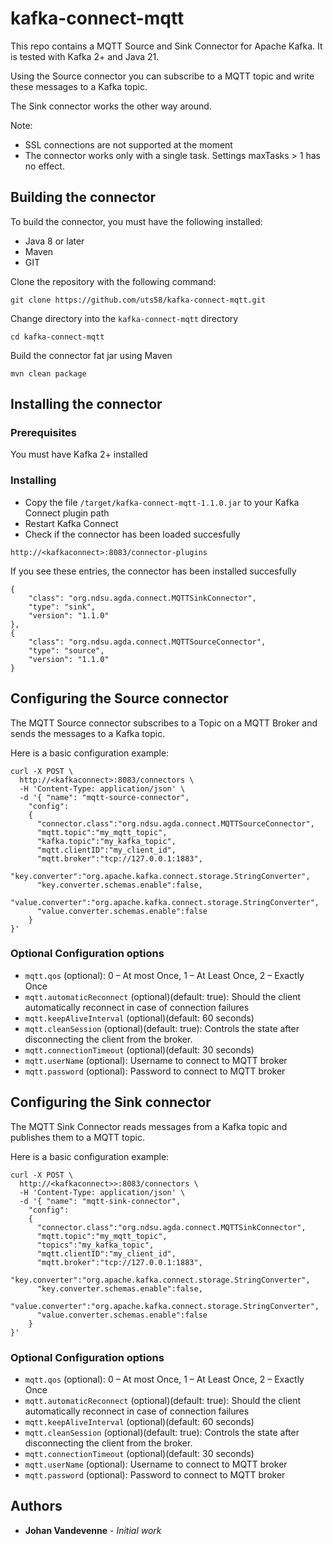 # kafka-connect-mqtt

This repo contains a MQTT Source and Sink Connector for Apache Kafka. It is tested with Kafka 2+ and Java 21.

Using the Source connector you can subscribe to a MQTT topic and write these messages to a Kafka topic.

The Sink connector works the other way around.

Note: 
* SSL connections are not supported at the moment
* The connector works only with a single task. Settings maxTasks > 1 has no effect.

## Building the connector

To build the connector, you must have the following installed:

* Java 8 or later
* Maven
* GIT

Clone the repository with the following command:
```
git clone https://github.com/uts58/kafka-connect-mqtt.git
```
Change directory into the `kafka-connect-mqtt` directory
```
cd kafka-connect-mqtt
```
Build the connector fat jar using Maven
```
mvn clean package
```
## Installing the connector

### Prerequisites

You must have Kafka 2+ installed


### Installing

* Copy the file `/target/kafka-connect-mqtt-1.1.0.jar` to your Kafka Connect plugin path
* Restart Kafka Connect
* Check if the connector has been loaded succesfully

```
http://<kafkaconnect>:8083/connector-plugins
```
If you see these entries, the connector has been installed succesfully

```
{
    "class": "org.ndsu.agda.connect.MQTTSinkConnector",
    "type": "sink",
    "version": "1.1.0"
},
{
    "class": "org.ndsu.agda.connect.MQTTSourceConnector",
    "type": "source",
    "version": "1.1.0"
}
```

## Configuring the Source connector

The MQTT Source connector subscribes to a Topic on a MQTT Broker and sends the messages to a Kafka topic.

Here is a basic configuration example:
```
curl -X POST \
  http://<kafkaconnect>:8083/connectors \
  -H 'Content-Type: application/json' \
  -d '{ "name": "mqtt-source-connector",
    "config":
    {
      "connector.class":"org.ndsu.agda.connect.MQTTSourceConnector",
      "mqtt.topic":"my_mqtt_topic",
      "kafka.topic":"my_kafka_topic",
      "mqtt.clientID":"my_client_id",
      "mqtt.broker":"tcp://127.0.0.1:1883",
      "key.converter":"org.apache.kafka.connect.storage.StringConverter",
      "key.converter.schemas.enable":false,
      "value.converter":"org.apache.kafka.connect.storage.StringConverter",
      "value.converter.schemas.enable":false
    }
}'
```
### Optional Configuration options
* `mqtt.qos` (optional): 0 – At most Once, 1 – At Least Once, 2 – Exactly Once
* `mqtt.automaticReconnect` (optional)(default: true): Should the client automatically reconnect in case of connection failures
* `mqtt.keepAliveInterval` (optional)(default: 60 seconds)
* `mqtt.cleanSession` (optional)(default: true): Controls the state after disconnecting the client from the broker.
* `mqtt.connectionTimeout` (optional)(default: 30 seconds)
* `mqtt.userName` (optional): Username to connect to MQTT broker
* `mqtt.password` (optional): Password to connect to MQTT broker

## Configuring the Sink connector

The MQTT Sink Connector reads messages from a Kafka topic and publishes them to a MQTT topic.

Here is a basic configuration example:
```
curl -X POST \
  http://<kafkaconnect>>:8083/connectors \
  -H 'Content-Type: application/json' \
  -d '{ "name": "mqtt-sink-connector",
    "config":
    {
      "connector.class":"org.ndsu.agda.connect.MQTTSinkConnector",
      "mqtt.topic":"my_mqtt_topic",
      "topics":"my_kafka_topic",
      "mqtt.clientID":"my_client_id",
      "mqtt.broker":"tcp://127.0.0.1:1883",
      "key.converter":"org.apache.kafka.connect.storage.StringConverter",
      "key.converter.schemas.enable":false,
      "value.converter":"org.apache.kafka.connect.storage.StringConverter",
      "value.converter.schemas.enable":false
    }
}'
```

### Optional Configuration options
* `mqtt.qos` (optional): 0 – At most Once, 1 – At Least Once, 2 – Exactly Once
* `mqtt.automaticReconnect` (optional)(default: true): Should the client automatically reconnect in case of connection failures
* `mqtt.keepAliveInterval` (optional)(default: 60 seconds)
* `mqtt.cleanSession` (optional)(default: true): Controls the state after disconnecting the client from the broker.
* `mqtt.connectionTimeout` (optional)(default: 30 seconds)
* `mqtt.userName` (optional): Username to connect to MQTT broker
* `mqtt.password` (optional): Password to connect to MQTT broker


## Authors

* **Johan Vandevenne** - *Initial work* 
